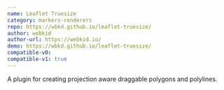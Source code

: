 ```yaml
---
name: Leaflet Truesize
category: markers-renderers
repo: https://wbkd.github.io/leaflet-truesize/
author: webkid
author-url: https://webkid.io/
demo: https://wbkd.github.io/leaflet-truesize/
compatible-v0:
compatible-v1: true
---
```


A plugin for creating projection aware draggable polygons and polylines.
